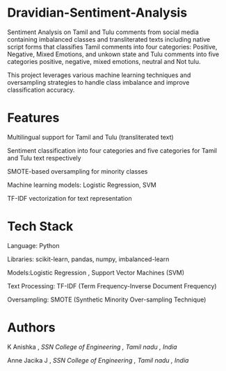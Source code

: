 # Dravidian-Sentiment-Analysis
Sentiment Analysis on Tamil and Tulu comments from social media containing imbalanced classes and transliterated texts including native script forms that classifies Tamil comments into four categories: Positive, Negative, Mixed Emotions, and unkown state and Tulu comments into five categories positive, negative, mixed emotions, neutral and Not tulu.

This project leverages various machine learning techniques and oversampling strategies to handle class imbalance and improve classification accuracy.
# Features
Multilingual support for Tamil and Tulu (transliterated text)

Sentiment classification into four categories and five categories for Tamil and Tulu text respectively

SMOTE-based oversampling for minority classes

Machine learning models: Logistic Regression, SVM

TF-IDF vectorization for text representation

# Tech Stack
Language: Python

Libraries: scikit-learn, pandas, numpy, imbalanced-learn

Models:Logistic Regression , Support Vector Machines (SVM)

Text Processing: TF-IDF (Term Frequency-Inverse Document Frequency)

Oversampling: SMOTE (Synthetic Minority Over-sampling Technique)

# Authors
K Anishka , *SSN College of Engineering , Tamil nadu , India*

Anne Jacika J , *SSN College of Engineering , Tamil nadu , India*

